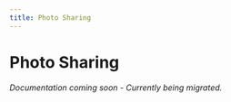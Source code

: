 ```yaml
---
title: Photo Sharing
---
```


# Photo Sharing

*Documentation coming soon - Currently being migrated.*
